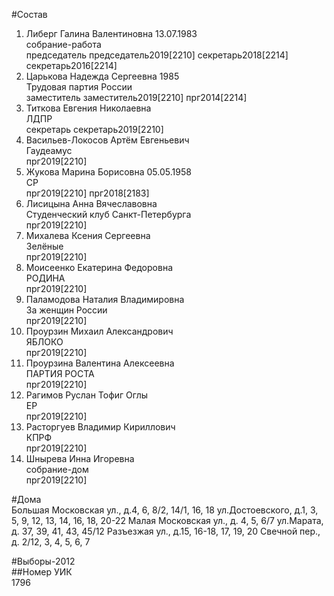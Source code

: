 #Состав  
1. Либерг Галина Валентиновна 13.07.1983  
    собрание-работа  
    председатель председатель2019[2210] секретарь2018[2214] секретарь2016[2214]  
2. Царькова Надежда Сергеевна 1985  
    Трудовая партия России  
    заместитель заместитель2019[2210] прг2014[2214]  
3. Титкова Евгения Николаевна  
    ЛДПР  
    секретарь секретарь2019[2210]  
4. Васильев-Локосов Артём Евгеньевич  
    Гаудеамус  
    прг2019[2210]  
5. Жукова Марина Борисовна 05.05.1958  
    СР  
    прг2019[2210] прг2018[2183]  
6. Лисицына Анна Вячеславовна  
    Студенческий клуб Санкт-Петербурга  
    прг2019[2210]  
7. Михалева Ксения Сергеевна  
    Зелёные  
    прг2019[2210]  
8. Моисеенко Екатерина Федоровна  
    РОДИНА  
    прг2019[2210]  
9. Паламодова Наталия Владимировна  
    За женщин России  
    прг2019[2210]  
10. Проурзин Михаил Александрович  
    ЯБЛОКО  
    прг2019[2210]  
11. Проурзина Валентина Алексеевна  
    ПАРТИЯ РОСТА  
    прг2019[2210]  
12. Рагимов Руслан Тофиг Оглы  
    ЕР  
    прг2019[2210]  
13. Расторгуев Владимир Кириллович  
    КПРФ  
    прг2019[2210]  
14. Шнырева Инна Игоревна  
    собрание-дом  
    прг2019[2210]  
  
#Дома  
Большая Московская ул., д.4, 6, 8/2, 14/1, 16, 18 ул.Достоевского, д.1, 3, 5, 9, 12, 13, 14, 16, 18, 20-22 Малая Московская ул., д. 4, 5, 6/7 ул.Марата, д. 37, 39, 41, 43, 45/12 Разъезжая ул., д.15, 16-18, 17, 19, 20 Свечной пер., д. 2/12, 3, 4, 5, 6, 7  
  
#Выборы-2012  
##Номер УИК  
1796  
